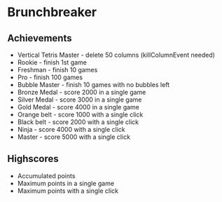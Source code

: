 # Brunchbreaker

## Achievements

- Vertical Tetris Master - delete 50 columns (killColumnEvent needed)
- Rookie - finish 1st game
- Freshman - finish 10 games
- Pro - finish 100 games
- Bubble Master - finish 10 games with no bubbles left
- Bronze Medal - score 2000 in a single game
- Silver Medal - score 3000 in a single game
- Gold Medal - score 4000 in a single game
- Orange belt - score 1000 with a single click
- Black belt - score 2000 with a single click
- Ninja - score 4000 with a single click
- Master - score 5000 with a single click

## Highscores

- Accumulated points
- Maximum points in a single game
- Maximum points with a single click